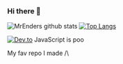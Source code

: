### Hi there 👋


![MrEnders github stats](https://github-readme-stats.vercel.app/api?username=MrEnder0)
[![Top Langs](https://github-readme-stats.vercel.app/api/top-langs/?username=MrEnder0)](https://github.com/MrEnder0/github-readme-stats)

[![Dev.to](https://github-readme-stats.vercel.app/api/pin/?username=MrEnder0&repo=StoneBoardLauncher)](https://github.com/MrEnder0/StoneBoardLauncher)
JavaScript is poo

My fav repo I made /\
